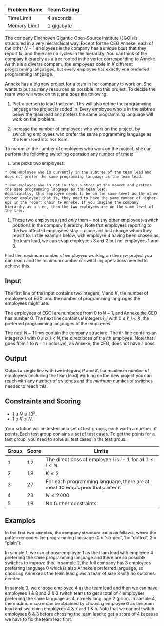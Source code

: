 | Problem Name | Team Coding |
| --- | --- |
| Time Limit | 4 seconds |
| Memory Limit | 1 gigabyte |

The company Eindhoven Gigantic Open-Source Institute (EGOI) is structured in a very hierarchical way. Except for the CEO Anneke, each of the other $N  - 1$ employees in the company has a unique boss that they report to, and there are no cycles in the hierarchy. You can think of the company hierarchy as a tree rooted in the vertex corresponding to Anneke.
As this is a diverse company, the employees code in $K$ different programming languages, but every employee has exactly one preferred programming language.

Anneke has a big new project for a team in her company to work on. She wants to put as many resources as possible into this project. To decide the team who will work on this, she does the following:

1. Pick a person to lead the team. This will also define the programming language the project is coded in. Every employee who is in the subtree below the team lead and prefers the same programming language will work on the problem.

1. Increase the number of employees who work on the project, by switching  employees who prefer the same programming language as the team lead into her team.

 To maximize the number of employees who work on the project, she can perform the following switching operation any number of times:

  1. She picks two employees:

    * One employee who is currently in the subtree of the team lead and does not prefer the same programming language as the team lead.
    
    * One employee who is not in this subtree at the moment and prefers the same programming language as the team lead.
    Additionally, this employee needs to be on the same level as the other chosen employee; that is, they need to have the same number of higher-ups in the report chain to Anneke. If you imagine the company hierarchy as a tree, then the two employees are on the same level of the tree.

  1. Those two employees (and *only* them &ndash; not any other employees) switch positions in the company hierarchy.
Note that employees reporting to the two affected employees stay in place and just change whom they report to.
In the example below, with employee $4$ having been chosen as the team lead, we can swap employees $3$ and $2$ but not employees $1$ and $8$.

Find the maximum number of employees working on the new project you can reach and the minimum number of switching operations needed to achieve this.

## Input

The first line of the input contains two integers, $N$ and $K$, the number of employees of EGOI and the number of programming languages the employees might use.

The employees of EGOI are numbered from $0$ to $N-1$, and Anneke the CEO has number $0$.
The next line contains $N$ integers $\ell\_i$ with $0\le \ell\_i<K$, the preferred programming languages of the employees.

The next $N-1$ lines contain the company structure.
The $i$th line contains an integer $b\_i$ with $0\le b\_i<N$, the direct boss of the $i$th employee. Note that $i$ goes from $1$ to $N - 1$ (inclusive), as Anneke, the CEO, does not have a boss.

## Output

Output a single line with two integers, $P$ and $S$, the maximum number of employees (including the team lead) working on the new project you can reach with any number of switches and the *minimum* number of switches needed to reach this.

## Constraints and Scoring

* $1 \le N \le 10^5$.
* $1 \le K \le N$.


Your solution will be tested on a set of test groups, each worth a number of points.
Each test group contains a set of test cases. To get the points for a test group, you need to
solve all test cases in the test group.



| Group | Score | Limits |
| --- | --- | --- |
| $1$ | $12$ | The direct boss of employee $i$ is $i-1$ for all $1\le i<N$. |
| $2$ | $19$ | $K\le 2$ |
| $3$ | $27$ | For each programming language, there are at most $10$ employees that prefer it |
| $4$ | $23$ | $N\le 2\,000$ |
| $5$ | $19$ | No further constraints |


## Examples

In the first two samples, the company structure looks as follows, where the pattern encodes the programming language (0 = “striped”, 1 = “dotted”, 2 = “plain”):


In sample 1, we can choose employee $1$ as the team lead with employee $4$ preferring the same programming language and there are no possible switches to improve this.
In sample 2, the full company has $3$ employees preferring language $0$ which is also Anneke's preferred language, so choosing Anneke as the team lead gives a team of size $3$ with no switches needed.

In sample 3, we choose employee $4$ as the team lead and then we can have employees $1$ & $8$ and $2$ & $3$ switch teams to get a total of $4$ employees preferring the same language as $4$, namely language $2$ (plain).
In sample 4, the maximum score can be obtained by choosing employee $6$ as the team lead and switching employees $4$ & $7$ and $1$ & $5$. Note that we cannot switch employees $6$ & $3$ before choosing the team lead to get a score of $4$ because we have to fix the team lead first.
